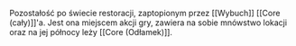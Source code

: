 Pozostałość po świecie restoracji, zaptopionym przez [[Wybuch]] [[Core (cały)]]'a. Jest ona miejscem akcji gry, zawiera na sobie mnówstwo lokacji oraz na jej północy leży [[Core (Odłamek)]].